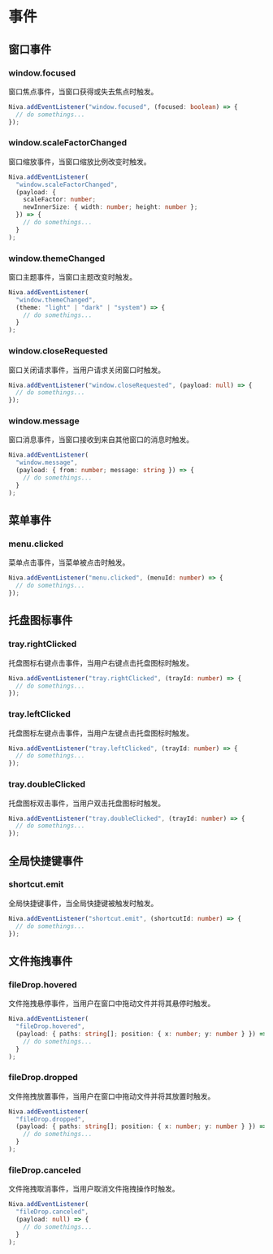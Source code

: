# 事件

## 窗口事件

### window.focused
窗口焦点事件，当窗口获得或失去焦点时触发。
```ts
Niva.addEventListener("window.focused", (focused: boolean) => {
  // do somethings...
});
```

### window.scaleFactorChanged
窗口缩放事件，当窗口缩放比例改变时触发。
```ts
Niva.addEventListener(
  "window.scaleFactorChanged",
  (payload: {
    scaleFactor: number;
    newInnerSize: { width: number; height: number };
  }) => {
    // do somethings...
  }
);
```

### window.themeChanged
窗口主题事件，当窗口主题改变时触发。
```ts
Niva.addEventListener(
  "window.themeChanged",
  (theme: "light" | "dark" | "system") => {
    // do somethings...
  }
);
```

### window.closeRequested
窗口关闭请求事件，当用户请求关闭窗口时触发。
```ts
Niva.addEventListener("window.closeRequested", (payload: null) => {
  // do somethings...
});
```

### window.message
窗口消息事件，当窗口接收到来自其他窗口的消息时触发。
```ts
Niva.addEventListener(
  "window.message",
  (payload: { from: number; message: string }) => {
    // do somethings...
  }
);
```

## 菜单事件

### menu.clicked
菜单点击事件，当菜单被点击时触发。
```ts
Niva.addEventListener("menu.clicked", (menuId: number) => {
  // do somethings...
});
```

## 托盘图标事件

### tray.rightClicked
托盘图标右键点击事件，当用户右键点击托盘图标时触发。
```ts
Niva.addEventListener("tray.rightClicked", (trayId: number) => {
  // do somethings...
});
```

### tray.leftClicked
托盘图标左键点击事件，当用户左键点击托盘图标时触发。
```ts
Niva.addEventListener("tray.leftClicked", (trayId: number) => {
  // do somethings...
});
```

### tray.doubleClicked
托盘图标双击事件，当用户双击托盘图标时触发。
```ts
Niva.addEventListener("tray.doubleClicked", (trayId: number) => {
  // do somethings...
});
```

## 全局快捷键事件

### shortcut.emit
全局快捷键事件，当全局快捷键被触发时触发。

```ts
Niva.addEventListener("shortcut.emit", (shortcutId: number) => {
  // do somethings...
});
```

## 文件拖拽事件

### fileDrop.hovered
文件拖拽悬停事件，当用户在窗口中拖动文件并将其悬停时触发。
```ts
Niva.addEventListener(
  "fileDrop.hovered",
  (payload: { paths: string[]; position: { x: number; y: number } }) => {
    // do somethings...
  }
);
```

### fileDrop.dropped
文件拖拽放置事件，当用户在窗口中拖动文件并将其放置时触发。
```ts
Niva.addEventListener(
  "fileDrop.dropped",
  (payload: { paths: string[]; position: { x: number; y: number } }) => {
    // do somethings...
  }
);
```

### fileDrop.canceled
文件拖拽取消事件，当用户取消文件拖拽操作时触发。
```ts
Niva.addEventListener(
  "fileDrop.canceled",
  (payload: null) => {
    // do somethings...
  }
);
```